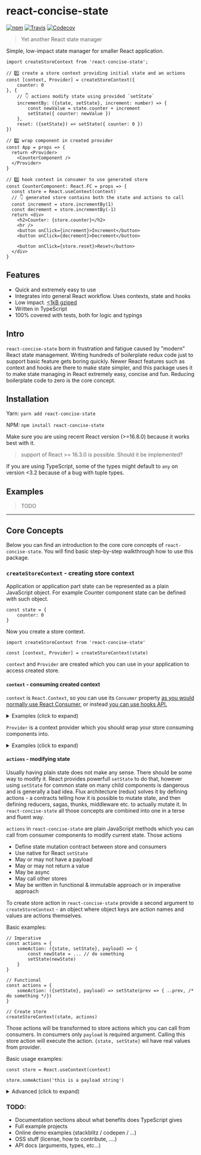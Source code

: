 # react-concise-state
[![npm](https://img.shields.io/npm/v/react-concise-state.svg?style=flat-square)](http://npm.im/react-concise-state)
[![Travis](https://img.shields.io/travis/minajevs/react-concise-state.svg?style=flat-square)](https://travis-ci.org/minajevs/react-concise-state)
[![Codecov](https://img.shields.io/codecov/c/github/minajevs/react-concise-state.svg?style=flat-square)](https://codecov.io/github/minajevs/react-concise-state)

> Yet another React state manager

Simple, low-impact state manager for smaller React application. 

```tsx
import createStoreContext from 'react-concise-state';

// 1️⃣ create a store context providing initial state and an actions
const [context, Provider] = createStoreContext({
    counter: 0
}, {
    // 👇 actions modify state using provided `setState`
    incrementBy: ({state, setState}, increment: number) => { 
        const newValue = state.counter + increment
        setState({ counter: newValue })
    },
    reset: ({setState}) => setState({ counter: 0 })
})

// 2️⃣ wrap component in created provider
const App = props => {
  return <Provider>
    <CounterComponent />
  </Provider>
}

// 3️⃣ hook context in consumer to use generated store
const CounterComponent: React.FC = props => {
  const store = React.useContext(context)
  // 👇 generated store contains both the state and actions to call
  const increment = store.incrementBy(1)
  const decrement = store.incrementBy(-1)
  return <div>
    <h2>Counter: {store.counter}</h2>
    <hr />
    <button onClick={increment}>Increment</button>
    <button onClick={decrement}>Decrement</button>

    <button onClick={store.reset}>Reset</button>
  </div>
}
```

## Features
* Quick and extremely easy to use 
* Integrates into general React workflow. Uses contexts, state and hooks 
* Low impact. [<1kB gziped](https://bundlephobia.com/result?p=react-concise-state@0.3.0)
* Written in TypeScript
* 100% covered with tests, both for logic and typings

## Intro
`react-concise-state` born in frustration and fatigue caused by "modern" React state management. Writing hundreds of boilerplate redux code just to support basic feature gets boring quickly. Newer React features such as context and hooks are there to make state simpler, and this package uses it to make state managing in React extremely easy, concise and fun. Reducing boilerplate code to zero is the core concept.

## Installation
Yarn:
`yarn add react-concise-state`

NPM:
`npm install react-concise-state`
 
Make sure you are using recent React version (>=16.8.0) because it works best with it. 
> support of React >= 16.3.0 is possible. Should it be implemented?

If you are using TypeScript, some of the types might default to `any` on version <3.2 because of a bug with tuple types.

## Examples
> TODO

---

## Core Concepts
Below you can find an introduction to the core core concepts of `react-concise-state`. You will find basic step-by-step walkthrough how to use this package.

### `createStoreContext` - creating store context
Application or application part state can be represented as a plain JavaScript object. For example Counter component state can be defined with such object.

```tsx
const state = {
    counter: 0
}
```
Now you create a store context. 

```tsx
import createStoreContext from 'react-concise-state'

const [context, Provider] = createStoreContext(state)
```
`context` and `Provider` are created which you can use in your application to access created store. 

#### `context` - consuming created context
`context` is `React.Context`, so you can use its `Consumer` property [as you would normally use React Consumer](https://reactjs.org/docs/context.html#contextconsumer), or instead [you can use hooks API.](https://reactjs.org/docs/hooks-reference.html#usecontext)

<details><summary>Examples (click to expand)</summary><p>

Component API
```tsx
const Counter = props => <context.Consumer> {store => 
    <h1>Current counter: {store.counter}</h1>
} </context.Consumer>
```

Hooks API
```tsx
const Counter = props => {
    const store = React.useContext(context)
    return <h1>Current counter: {store.counter}</h1>
}
```
</p></details>

`Provider` is a context provider which you should wrap your store consuming components into. 

<details><summary>Examples (click to expand)</summary><p>

```tsx
const App = props => {
    return <Provider>
        <Counter />
    </Provider>
}
```

Note that there should only be one provider for 1 instance of state and consumers might not be the first or only descenders of provider.

```tsx
const App = props => {
    return <Provider>
        <div>
            <Counter /> 
        </div>
        <div>
            <div>
                <OtherCounterWithSameState />
            </div>
        </div>
    </Provider>
}
```
</p></details>

#### `actions` - modifying state
Usually having plain state does not make any sense. There should be some way to modify it. React provides powerfull `setState` to do that, however using `setState` for common state on many child components is dangerous and is generally a bad idea. Flux architecture (redux) solves it by defining actions - a contracts telling how it is possible to mutate state, and then defining reducers, sagas, thunks, middleware etc. to actually mutate it. In `react-concise-state` all those concepts are combined into one in a terse and fluent way. 

`actions` in `react-concise-state` are plain JavaScript methods which you can call from consumer components to modify current state. Those actions
* Define state mutation contract between store and consumers
* Use native for React `setState`
* May or may not have a payload
* May or may not return a value
* May be async
* May call other stores
* May be written in functional & immutable approach or in imperative approach

To create store action in `react-concise-state` provide a second argument to `createStoreContext` - an object where object keys are action names and values are actions themselves.

Basic examples:
```tsx
// Imperative
const actions = {
    someAction: ({state, setState}, payload) => {
        const newState = ... // do something
        setState(newState)
    }
}

// Functional
const actions = {
    someAction: ({setState}, payload) => setState(prev => { ..prev, /* do something */})
}

// Create store
createStoreContext(state, actions)
```
Those actions will be transformed to store actions which you can call from consumers. In consumers only `payload` is required argument. Calling this store action will execute the action. `{state, setState}` wil have real values from provider.

Basic usage examples:
```tsx
const store = React.useContext(context)

store.someAction('this is a payload string')
```
<details><summary>Advanced (click to expand)</summary><p>

Payload for actions is optional. There could be any amount of payload arguments. 

```tsx
const [context, Provider] = createStoreContext({counter: 0}, {
    // No payload
    increment: ({state, setState}) = setState({counter: ++state.counter}),
    // If you are using functional style you can also get current state inside `setState` using callback function
    decrement: ({setState}) => setState(state => ({counter: --state.counter})),

    // With payload
    setValue: ({setState}, value) => setState({counter: value}),
    setValueIfMoreThan: ({state, setState}, value, limit) => {
        if(state.counter > limit)
            setState({counter: value})
    }
})

...

// Usage
const store = React.useContext(context)

store.increment()
// > store.counter is 1

store.decrement()
// > store.counter is 0

store.setValue(10)
// > store.counter is 10

store.setValueIfMoreThan(9, 1)
// > store.counter is 1
```

You can get return value from actions. It also enabled awaiting async actions.

```tsx
const [context, Provider] = createStoreContext({todos: []}, {
    // Returning a value
    addTodo: ({setState}, todo) => {
        const result = Api.addTodo(todo)
        return result
    },
    // Getting todos asynchronously
    getTodos: async ({setState}) => {
        const todos = await Api.getTodos()
        setState({todos})
    }
})

...

// Usage
const store = React.useContext(context)

const result = store.addTodo('buy milk')

await store.getTodos()
```

Actions of one store may call other actions from other stores. It is possible because **all** React hooks work inside actions. 


```tsx
const [todoContext, Provider] = createStoreContext({todos: []}, {
    addTodo: ({state, setState}, todo) => {
        setState({todos: [...state.todos, todo]})
    },
})

const [mainContext, Provider] = createStoreContext({message: ''}, {
    someAction: ({setState}, name) => {
        const todoStore = React.useContext(todoContext)
        const newMessage = `Hello, ${name}, you have ${todoStore.todos.length} todos!`
        setState({message: newMessage})
    },
})

...

// Usage
const todoStore = React.useContext(todoContext)
const mainStore = React.useContext(mainContext)

todoStore.addTodo('buy milk')
todoStore.addTodo('learn typescript')

mainStore.someAction('Dmitrijs')
// mainStore.message is "Hello, Dmitrijs, you have 2 todos!" 
```
</p></details>

### TODO:
* Documentation sections about what benefits does TypeScript gives
* Full example projects
* Online demo examples (stackblitz / codepen / ...)
* OSS stuff (license, how to contribute, ....)
* API docs (arguments, types, etc...)